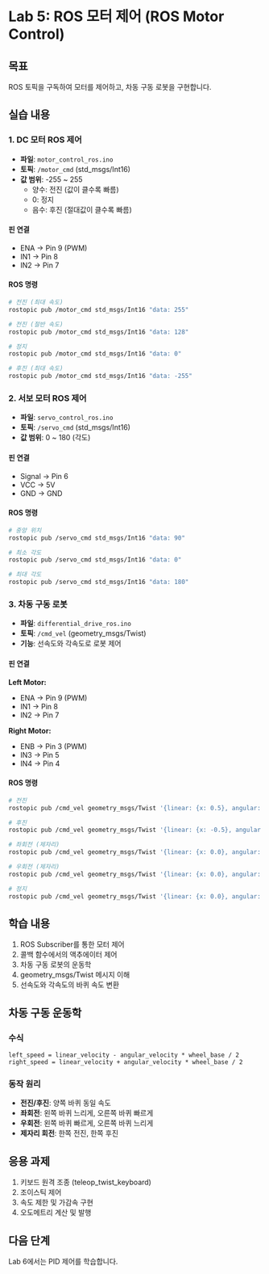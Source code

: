 # Lab 5: ROS 모터 제어 (ROS Motor Control)

## 목표
ROS 토픽을 구독하여 모터를 제어하고, 차동 구동 로봇을 구현합니다.

## 실습 내용

### 1. DC 모터 ROS 제어
- **파일**: `motor_control_ros.ino`
- **토픽**: `/motor_cmd` (std_msgs/Int16)
- **값 범위**: -255 ~ 255
  - 양수: 전진 (값이 클수록 빠름)
  - 0: 정지
  - 음수: 후진 (절대값이 클수록 빠름)

#### 핀 연결
- ENA → Pin 9 (PWM)
- IN1 → Pin 8
- IN2 → Pin 7

#### ROS 명령
```bash
# 전진 (최대 속도)
rostopic pub /motor_cmd std_msgs/Int16 "data: 255"

# 전진 (절반 속도)
rostopic pub /motor_cmd std_msgs/Int16 "data: 128"

# 정지
rostopic pub /motor_cmd std_msgs/Int16 "data: 0"

# 후진 (최대 속도)
rostopic pub /motor_cmd std_msgs/Int16 "data: -255"
```

### 2. 서보 모터 ROS 제어
- **파일**: `servo_control_ros.ino`
- **토픽**: `/servo_cmd` (std_msgs/Int16)
- **값 범위**: 0 ~ 180 (각도)

#### 핀 연결
- Signal → Pin 6
- VCC → 5V
- GND → GND

#### ROS 명령
```bash
# 중앙 위치
rostopic pub /servo_cmd std_msgs/Int16 "data: 90"

# 최소 각도
rostopic pub /servo_cmd std_msgs/Int16 "data: 0"

# 최대 각도
rostopic pub /servo_cmd std_msgs/Int16 "data: 180"
```

### 3. 차동 구동 로봇
- **파일**: `differential_drive_ros.ino`
- **토픽**: `/cmd_vel` (geometry_msgs/Twist)
- **기능**: 선속도와 각속도로 로봇 제어

#### 핀 연결
**Left Motor:**
- ENA → Pin 9 (PWM)
- IN1 → Pin 8
- IN2 → Pin 7

**Right Motor:**
- ENB → Pin 3 (PWM)
- IN3 → Pin 5
- IN4 → Pin 4

#### ROS 명령
```bash
# 전진
rostopic pub /cmd_vel geometry_msgs/Twist '{linear: {x: 0.5}, angular: {z: 0.0}}'

# 후진
rostopic pub /cmd_vel geometry_msgs/Twist '{linear: {x: -0.5}, angular: {z: 0.0}}'

# 좌회전 (제자리)
rostopic pub /cmd_vel geometry_msgs/Twist '{linear: {x: 0.0}, angular: {z: 1.0}}'

# 우회전 (제자리)
rostopic pub /cmd_vel geometry_msgs/Twist '{linear: {x: 0.0}, angular: {z: -1.0}}'

# 정지
rostopic pub /cmd_vel geometry_msgs/Twist '{linear: {x: 0.0}, angular: {z: 0.0}}'
```

## 학습 내용
1. ROS Subscriber를 통한 모터 제어
2. 콜백 함수에서의 액추에이터 제어
3. 차동 구동 로봇의 운동학
4. geometry_msgs/Twist 메시지 이해
5. 선속도와 각속도의 바퀴 속도 변환

## 차동 구동 운동학

### 수식
```
left_speed = linear_velocity - angular_velocity * wheel_base / 2
right_speed = linear_velocity + angular_velocity * wheel_base / 2
```

### 동작 원리
- **전진/후진**: 양쪽 바퀴 동일 속도
- **좌회전**: 왼쪽 바퀴 느리게, 오른쪽 바퀴 빠르게
- **우회전**: 왼쪽 바퀴 빠르게, 오른쪽 바퀴 느리게
- **제자리 회전**: 한쪽 전진, 한쪽 후진

## 응용 과제
1. 키보드 원격 조종 (teleop_twist_keyboard)
2. 조이스틱 제어
3. 속도 제한 및 가감속 구현
4. 오도메트리 계산 및 발행

## 다음 단계
Lab 6에서는 PID 제어를 학습합니다.
